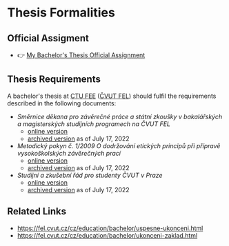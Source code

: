 # Thesis Formalities


## Official Assigment

* 👉 [My Bachelor's Thesis Official Assignment](./fel-bachelors-thesis-official-assignment.pdf)


## Thesis Requirements

A bachelor's thesis at [CTU FEE](https://fel.cvut.cz/en/) ([ČVUT FEL](https://fel.cvut.cz/cz/)) should fulfil
the requirements described in the following documents:
* _Směrnice děkana pro závěrečné práce a státní zkoušky v bakalářských a magisterských studijních programech
  na ČVUT FEL_
	* [online version](https://fel.cvut.cz/cz/rozvoj/smerniceSZZ.pdf)
	* [archived version](./smerniceSZZ.pdf) as of July 17, 2022
* _Metodický pokyn č. 1/2009 O dodržování etických principů při přípravě vysokoškolských
  závěrečných prací_
	* [online version](https://www.cvut.cz/sites/default/files/content/d1dc93cd-5894-4521-b799-c7e715d3c59e/cs/20210308-metodicky-pokyn-c-12009-o-dodrzovani-etickych-principu-pri-priprave-vysokoskolskych.pdf)
	* [archived version](./MP_2009_01.pdf) as of July 17, 2022
* _Studijní a zkušební řád pro studenty ČVUT v Praze_
	* [online version](https://www.cvut.cz/vnitrni-predpisy#szr)
	* [archived version](./20220426-studijni-a-zkusebni-rad-pro-studenty-cvut-v-praze-v-uplne-zneni-ucinnost-od-23-4-2022.pdf)
	  as of July 17, 2022


## Related Links

* https://fel.cvut.cz/cz/education/bachelor/uspesne-ukonceni.html
* https://fel.cvut.cz/cz/education/bachelor/ukonceni-zaklad.html
